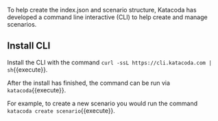 To help create the index.json and scenario structure, Katacoda has developed a command line interactive (CLI) to help create and manage scenarios.

## Install CLI

Install the CLI with the command `curl -ssL https://cli.katacoda.com | sh`{{execute}}.

After the install has finished, the command can be run via `katacoda`{{execute}}.

For example, to create a new scenario you would run the command `katacoda create scenario`{{execute}}.
